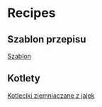 # Recipes

## Szablon przepisu

[Szablon](pl-template.md)

## Kotlety

[Kotleciki ziemniaczane z jajek](pl-kotleciki-ziemniaczane-z-jajek.md)
